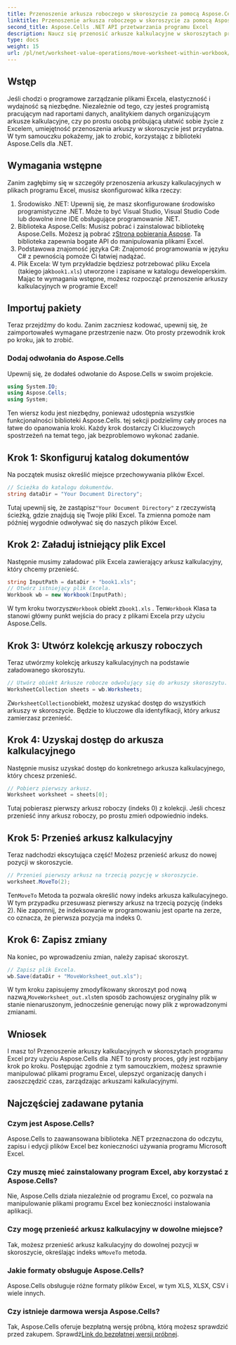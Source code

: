 ```yaml
---
title: Przenoszenie arkusza roboczego w skoroszycie za pomocą Aspose.Cells
linktitle: Przenoszenie arkusza roboczego w skoroszycie za pomocą Aspose.Cells
second_title: Aspose.Cells .NET API przetwarzania programu Excel
description: Naucz się przenosić arkusze kalkulacyjne w skoroszytach programu Excel za pomocą Aspose.Cells dla .NET dzięki temu samouczkowi krok po kroku. Ulepsz zarządzanie plikami programu Excel.
type: docs
weight: 15
url: /pl/net/worksheet-value-operations/move-worksheet-within-workbook/
---
```

## Wstęp
Jeśli chodzi o programowe zarządzanie plikami Excela, elastyczność i wydajność są niezbędne. Niezależnie od tego, czy jesteś programistą pracującym nad raportami danych, analitykiem danych organizującym arkusze kalkulacyjne, czy po prostu osobą próbującą ułatwić sobie życie z Excelem, umiejętność przenoszenia arkuszy w skoroszycie jest przydatna. W tym samouczku pokażemy, jak to zrobić, korzystając z biblioteki Aspose.Cells dla .NET. 
## Wymagania wstępne
Zanim zagłębimy się w szczegóły przenoszenia arkuszy kalkulacyjnych w plikach programu Excel, musisz skonfigurować kilka rzeczy:
1. Środowisko .NET: Upewnij się, że masz skonfigurowane środowisko programistyczne .NET. Może to być Visual Studio, Visual Studio Code lub dowolne inne IDE obsługujące programowanie .NET.
2. Biblioteka Aspose.Cells: Musisz pobrać i zainstalować bibliotekę Aspose.Cells. Możesz ją pobrać z[Strona pobierania Aspose](https://releases.aspose.com/cells/net/). Ta biblioteka zapewnia bogate API do manipulowania plikami Excel.
3. Podstawowa znajomość języka C#: Znajomość programowania w języku C# z pewnością pomoże Ci łatwiej nadążać.
4.  Plik Excela: W tym przykładzie będziesz potrzebować pliku Excela (takiego jak`book1.xls`) utworzone i zapisane w katalogu deweloperskim.
Mając te wymagania wstępne, możesz rozpocząć przenoszenie arkuszy kalkulacyjnych w programie Excel!
## Importuj pakiety 
Teraz przejdźmy do kodu. Zanim zaczniesz kodować, upewnij się, że zaimportowałeś wymagane przestrzenie nazw. Oto prosty przewodnik krok po kroku, jak to zrobić.
### Dodaj odwołania do Aspose.Cells
Upewnij się, że dodałeś odwołanie do Aspose.Cells w swoim projekcie.
```csharp
using System.IO;
using Aspose.Cells;
using System;
```
Ten wiersz kodu jest niezbędny, ponieważ udostępnia wszystkie funkcjonalności biblioteki Aspose.Cells.
tej sekcji podzielimy cały proces na łatwe do opanowania kroki. Każdy krok dostarczy Ci kluczowych spostrzeżeń na temat tego, jak bezproblemowo wykonać zadanie.
## Krok 1: Skonfiguruj katalog dokumentów
Na początek musisz określić miejsce przechowywania plików Excel.
```csharp
// Ścieżka do katalogu dokumentów.
string dataDir = "Your Document Directory";
```
 Tutaj upewnij się, że zastąpisz`"Your Document Directory"` z rzeczywistą ścieżką, gdzie znajdują się Twoje pliki Excel. Ta zmienna pomoże nam później wygodnie odwoływać się do naszych plików Excel.
## Krok 2: Załaduj istniejący plik Excel
Następnie musimy załadować plik Excela zawierający arkusz kalkulacyjny, który chcemy przenieść.
```csharp
string InputPath = dataDir + "book1.xls";
// Otwórz istniejący plik Excela.
Workbook wb = new Workbook(InputPath);
```
 W tym kroku tworzysz`Workbook` obiekt z`book1.xls` . Ten`Workbook` Klasa ta stanowi główny punkt wejścia do pracy z plikami Excela przy użyciu Aspose.Cells.
## Krok 3: Utwórz kolekcję arkuszy roboczych
Teraz utwórzmy kolekcję arkuszy kalkulacyjnych na podstawie załadowanego skoroszytu.
```csharp
// Utwórz obiekt Arkusze robocze odwołujący się do arkuszy skoroszytu.
WorksheetCollection sheets = wb.Worksheets;
```
 Z`WorksheetCollection`obiekt, możesz uzyskać dostęp do wszystkich arkuszy w skoroszycie. Będzie to kluczowe dla identyfikacji, który arkusz zamierzasz przenieść.
## Krok 4: Uzyskaj dostęp do arkusza kalkulacyjnego
Następnie musisz uzyskać dostęp do konkretnego arkusza kalkulacyjnego, który chcesz przenieść.
```csharp
// Pobierz pierwszy arkusz.
Worksheet worksheet = sheets[0];
```
Tutaj pobierasz pierwszy arkusz roboczy (indeks 0) z kolekcji. Jeśli chcesz przenieść inny arkusz roboczy, po prostu zmień odpowiednio indeks.
## Krok 5: Przenieś arkusz kalkulacyjny
Teraz nadchodzi ekscytująca część! Możesz przenieść arkusz do nowej pozycji w skoroszycie.
```csharp
// Przenieś pierwszy arkusz na trzecią pozycję w skoroszycie.
worksheet.MoveTo(2);
```
 Ten`MoveTo` Metoda ta pozwala określić nowy indeks arkusza kalkulacyjnego. W tym przypadku przesuwasz pierwszy arkusz na trzecią pozycję (indeks 2). Nie zapomnij, że indeksowanie w programowaniu jest oparte na zerze, co oznacza, że pierwsza pozycja ma indeks 0.
## Krok 6: Zapisz zmiany
Na koniec, po wprowadzeniu zmian, należy zapisać skoroszyt.
```csharp
// Zapisz plik Excela.
wb.Save(dataDir + "MoveWorksheet_out.xls");
```
 W tym kroku zapisujemy zmodyfikowany skoroszyt pod nową nazwą,`MoveWorksheet_out.xls`ten sposób zachowujesz oryginalny plik w stanie nienaruszonym, jednocześnie generując nowy plik z wprowadzonymi zmianami.
## Wniosek
I masz to! Przenoszenie arkuszy kalkulacyjnych w skoroszytach programu Excel przy użyciu Aspose.Cells dla .NET to prosty proces, gdy jest rozbijany krok po kroku. Postępując zgodnie z tym samouczkiem, możesz sprawnie manipulować plikami programu Excel, ulepszyć organizację danych i zaoszczędzić czas, zarządzając arkuszami kalkulacyjnymi.
## Najczęściej zadawane pytania
### Czym jest Aspose.Cells?  
Aspose.Cells to zaawansowana biblioteka .NET przeznaczona do odczytu, zapisu i edycji plików Excel bez konieczności używania programu Microsoft Excel.
### Czy muszę mieć zainstalowany program Excel, aby korzystać z Aspose.Cells?  
Nie, Aspose.Cells działa niezależnie od programu Excel, co pozwala na manipulowanie plikami programu Excel bez konieczności instalowania aplikacji.
### Czy mogę przenieść arkusz kalkulacyjny w dowolne miejsce?  
 Tak, możesz przenieść arkusz kalkulacyjny do dowolnej pozycji w skoroszycie, określając indeks w`MoveTo` metoda.
### Jakie formaty obsługuje Aspose.Cells?  
Aspose.Cells obsługuje różne formaty plików Excel, w tym XLS, XLSX, CSV i wiele innych.
### Czy istnieje darmowa wersja Aspose.Cells?  
Tak, Aspose.Cells oferuje bezpłatną wersję próbną, którą możesz sprawdzić przed zakupem. Sprawdź[Link do bezpłatnej wersji próbnej](https://releases.aspose.com/).
